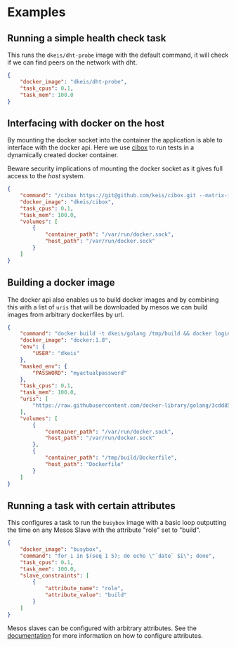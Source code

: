 # Examples

## Running a simple health check task

This runs the `dkeis/dht-probe` image with the default command, it will check
if we can find peers on the network with dht.

```json
{
    "docker_image": "dkeis/dht-probe",
    "task_cpus": 0.1,
    "task_mem": 100.0
}
```

## Interfacing with docker on the host

By mounting the docker socket into the container the application is able to
interface with the docker api. Here we use
[cibox](https://github.com/keis/cibox) to run tests in a dynamically created
docker container.

Beware security implications of mounting the docker socket as it gives full
access to the *host* system.

```json
{
    "command": "/cibox https://git@github.com/keis/cibox.git --matrix-id 0",
    "docker_image": "dkeis/cibox",
    "task_cpus": 0.1,
    "task_mem": 100.0,
    "volumes": [
        {
            "container_path": "/var/run/docker.sock",
            "host_path": "/var/run/docker.sock"
        }
    ]
}
```

## Building a docker image

The docker api also enables us to build docker images and by combining this
with a list of `uris` that will be downloaded by mesos we can build images from
arbitrary dockerfiles by url.

```json
{
    "command": "docker build -t dkeis/golang /tmp/build && docker login -u $USER -p $PASSWORD && docker push dkeis/golang",
    "docker_image": "docker:1.8",
    "env": {
        "USER": "dkeis"
    },
    "masked_env": {
        "PASSWORD": "myactualpassword"
    },
    "task_cpus": 0.1,
    "task_mem": 100.0,
    "uris": [
        "https://raw.githubusercontent.com/docker-library/golang/3cdd85183c0f3f6608588166410d24260cd8cb2f/1.6/alpine/Dockerfile"
    ],
    "volumes": [
        {
            "container_path": "/var/run/docker.sock",
            "host_path": "/var/run/docker.sock"
        },
        {
            "container_path": "/tmp/build/Dockerfile",
            "host_path": "Dockerfile"
        }
    ]
}
```

## Running a task with certain attributes

This configures a task to run the `busybox` image with a basic loop outputting
the time on any Mesos Slave with the attribute "role" set to "build".

```json
{
    "docker_image": "busybox",
    "command": "for i in $(seq 1 5); do echo \"`date` $i\"; done",
    "task_cpus": 0.1,
    "task_mem": 100.0,
    "slave_constraints": [
        { 
            "attribute_name": "role",
            "attribute_value": "build"
        }
    ]
}
```

Mesos slaves can be configured with arbitrary attributes. See the
[documentation](https://open.mesosphere.com/reference/mesos-slave/) for more
information on how to configure attributes.
